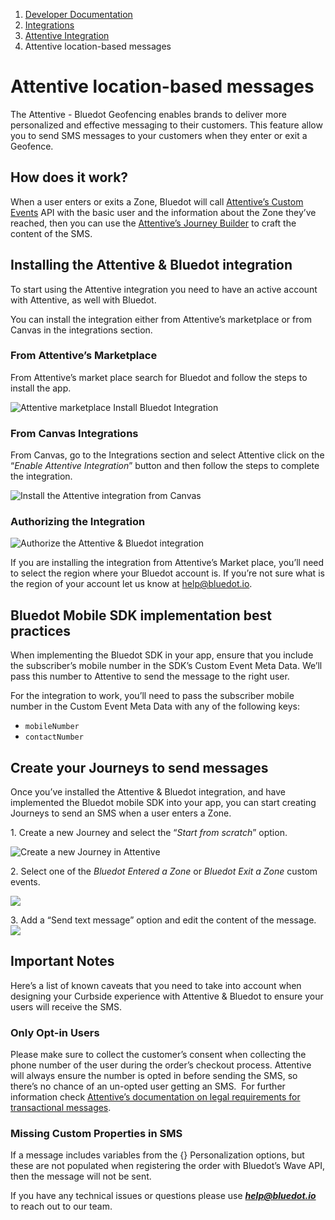 1.  [Developer Documentation](https://docs.bluedot.io)
2.  [Integrations](https://docs.bluedot.io/integrations/)
3.  [Attentive Integration](https://docs.bluedot.io/integrations/attentive-integration/)
4.  Attentive location-based messages

Attentive location-based messages
=================================

The Attentive - Bluedot Geofencing enables brands to deliver more personalized and effective messaging to their customers. This feature allow you to send SMS messages to your customers when they enter or exit a Geofence.

How does it work?
-----------------

When a user enters or exits a Zone, Bluedot will call [Attentive’s Custom Events](https://docs.attentivemobile.com/openapi/reference/tag/Custom-Events/) API with the basic user and the information about the Zone they’ve reached, then you can use the [Attentive’s Journey Builder](https://www.attentivemobile.com/messaging) to craft the content of the SMS.

Installing the Attentive & Bluedot integration
----------------------------------------------

To start using the Attentive integration you need to have an active account with Attentive, as well with Bluedot. 

You can install the integration either from Attentive’s marketplace or from Canvas in the integrations section.

### From Attentive’s Marketplace

From Attentive’s market place search for Bluedot and follow the steps to install the app.

![Attentive marketplace Install Bluedot Integration](https://docs.bluedot.io/wp-content/uploads/2022/05/Attentive-marketplace-bluedot-integration-1024x529.png)

### From Canvas Integrations

From Canvas, go to the Integrations section and select Attentive click on the “_Enable_ _Attentive Integration_” button and then follow the steps to complete the integration.

![Install the Attentive integration from Canvas](https://docs.bluedot.io/wp-content/uploads/2022/05/attentive_integration_from_canvas-1024x649.png)

### Authorizing the Integration

![Authorize the Attentive & Bluedot integration](https://docs.bluedot.io/wp-content/uploads/2022/05/Authorize_the_attentive__bluedot_integration-1024x1020.png)

If you are installing the integration from Attentive’s Market place, you’ll need to select the region where your Bluedot account is. If you’re not sure what is the region of your account let us know at [help@bluedot.io](mailto:help@bluedot.io).

Bluedot Mobile SDK implementation best practices
------------------------------------------------

When implementing the Bluedot SDK in your app, ensure that you include the subscriber’s mobile number in the SDK’s Custom Event Meta Data. We’ll pass this number to Attentive to send the message to the right user.

For the integration to work, you’ll need to pass the subscriber mobile number in the Custom Event Meta Data with any of the following keys:

*   `mobileNumber`
*   `contactNumber`

Create your Journeys to send messages
-------------------------------------

Once you’ve installed the Attentive & Bluedot integration, and have implemented the Bluedot mobile SDK into your app, you can start creating Journeys to send an SMS when a user enters a Zone. 

1\. Create a new Journey and select the “_Start from scratch_” option.

![Create a new Journey in Attentive](https://docs.bluedot.io/wp-content/uploads/2022/05/Attentive_create_new_journey-1024x745.png)

2\. Select one of the _Bluedot Entered a Zone_ or _Bluedot Exit a Zone_ custom events.

![](https://docs.bluedot.io/wp-content/uploads/2023/02/attentive-geo-trigger-1024x433.jpg)

3\. Add a “Send text message” option and edit the content of the message.  
![](https://docs.bluedot.io/wp-content/uploads/2022/05/attentive_send_message_content-994x1024.png)

Important Notes
---------------

Here’s a list of known caveats that you need to take into account when designing your Curbside experience with Attentive & Bluedot to ensure your users will receive the SMS.

### Only Opt-in Users

Please make sure to collect the customer’s consent when collecting the phone number of the user during the order’s checkout process. Attentive will always ensure the number is opted in before sending the SMS, so there’s no chance of an un-opted user getting an SMS.  For further information check [Attentive’s documentation on legal requirements for transactional messages](https://docs.attentivemobile.com/pages/legal-docs/legal-transactional/).

### Missing Custom Properties in SMS

If a message includes variables from the {} Personalization options, but these are not populated when registering the order with Bluedot’s Wave API, then the message will not be sent. 

If you have any technical issues or questions please use [**_help@bluedot.io_**](mailto:help@bluedot.io) to reach out to our team.